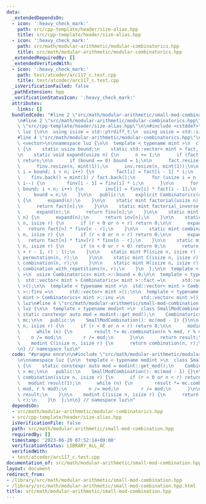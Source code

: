 ```yaml
---
data:
  _extendedDependsOn:
  - icon: ':heavy_check_mark:'
    path: src/cpp-template/header/size-alias.hpp
    title: src/cpp-template/header/size-alias.hpp
  - icon: ':heavy_check_mark:'
    path: src/math/modular-arithmetic/modular-combinatorics.hpp
    title: src/math/modular-arithmetic/modular-combinatorics.hpp
  _extendedRequiredBy: []
  _extendedVerifiedWith:
  - icon: ':heavy_check_mark:'
    path: test/atcoder/arc117_c.test.cpp
    title: test/atcoder/arc117_c.test.cpp
  _isVerificationFailed: false
  _pathExtension: hpp
  _verificationStatusIcon: ':heavy_check_mark:'
  attributes:
    links: []
  bundledCode: "#line 2 \"src/math/modular-arithmetic/small-mod-combination.hpp\"\n\
    \n#line 2 \"src/math/modular-arithmetic/modular-combinatorics.hpp\"\n\n#line 2\
    \ \"src/cpp-template/header/size-alias.hpp\"\n\n#include <cstddef>\n\nnamespace\
    \ luz {\n\n  using isize = std::ptrdiff_t;\n  using usize = std::size_t;\n\n}\n\
    #line 4 \"src/math/modular-arithmetic/modular-combinatorics.hpp\"\n\n#include\
    \ <vector>\n\nnamespace luz {\n\n  template < typename mint >\n  class Combinatorics\
    \ {\n    static usize bound;\n    static std::vector< mint > fact, finv, inv;\n\
    \n    static void expand(usize n) {\n      n += 1;\n      if (fact.size() >= n)\
    \ return;\n\n      if (bound == 0) bound = 1;\n\n      fact.resize(n, mint(1));\n\
    \      finv.resize(n, mint(1));\n      inv.resize(n, mint(1));\n\n      for (usize\
    \ i = bound; i < n; i++) {\n        fact[i] = fact[i - 1] * i;\n      }\n\n  \
    \    finv.back() = mint(1) / fact.back();\n      for (usize i = n - 1; i >= bound;\
    \ i--) {\n        finv[i - 1] = finv[i] * i;\n      }\n\n      for (usize i =\
    \ bound; i < n; i++) {\n        inv[i] = finv[i] * fact[i - 1];\n      }\n\n \
    \     bound = n;\n    }\n\n   public:\n    explicit Combinatorics(usize n = 0)\
    \ {\n      expand(n);\n    }\n\n    static mint factorial(usize n) {\n      expand(n);\n\
    \      return fact[n];\n    }\n\n    static mint factorial_inverse(usize n) {\n\
    \      expand(n);\n      return finv[n];\n    }\n\n    static mint inverse(usize\
    \ n) {\n      expand(n);\n      return inv[n];\n    }\n\n    static mint permutation(isize\
    \ n, isize r) {\n      if (r < 0 or n < r) return 0;\n\n      expand(n);\n   \
    \   return fact[n] * finv[n - r];\n    }\n\n    static mint combination(isize\
    \ n, isize r) {\n      if (r < 0 or n < r) return 0;\n\n      expand(n);\n   \
    \   return fact[n] * finv[r] * finv[n - r];\n    }\n\n    static mint combination_with_repetitions(isize\
    \ n, isize r) {\n      if (n < 0 or r < 0) return 0;\n      return (r ? combination(n\
    \ + r - 1, r) : 1);\n    }\n\n    static mint P(isize n, isize r) {\n      return\
    \ permutation(n, r);\n    }\n\n    static mint C(isize n, isize r) {\n      return\
    \ combination(n, r);\n    }\n\n    static mint H(isize n, isize r) {\n      return\
    \ combination_with_repetitions(n, r);\n    }\n  };\n\n  template < typename mint\
    \ >\n  usize Combinatorics< mint >::bound = 0;\n\n  template < typename mint >\n\
    \  std::vector< mint > Combinatorics< mint >::fact =\n      std::vector< mint\
    \ >();\n\n  template < typename mint >\n  std::vector< mint > Combinatorics< mint\
    \ >::finv =\n      std::vector< mint >();\n\n  template < typename mint >\n  std::vector<\
    \ mint > Combinatorics< mint >::inv =\n      std::vector< mint >();\n\n} // namespace\
    \ luz\n#line 4 \"src/math/modular-arithmetic/small-mod-combination.hpp\"\n\nnamespace\
    \ luz {\n\n  template < typename modint >\n  class SmallModCombination {\n   \
    \ static constexpr auto mod = modint::get_mod();\n    Combinatorics< modint >\
    \ mc;\n\n   public:\n    SmallModCombination(): mc(mod - 1) {}\n\n    modint combination(isize\
    \ n, isize r) {\n      if (r < 0 or n < r) return 0;\n\n      modint result(1);\n\
    \      while (n) {\n        result *= mc.combination(n % mod, r % mod);\n    \
    \    n /= mod;\n        r /= mod;\n      }\n\n      return result;\n    }\n\n\
    \    modint C(isize n, isize r) {\n      return combination(n, r);\n    }\n  };\n\
    \n} // namespace luz\n"
  code: "#pragma once\n\n#include \"src/math/modular-arithmetic/modular-combinatorics.hpp\"\
    \n\nnamespace luz {\n\n  template < typename modint >\n  class SmallModCombination\
    \ {\n    static constexpr auto mod = modint::get_mod();\n    Combinatorics< modint\
    \ > mc;\n\n   public:\n    SmallModCombination(): mc(mod - 1) {}\n\n    modint\
    \ combination(isize n, isize r) {\n      if (r < 0 or n < r) return 0;\n\n   \
    \   modint result(1);\n      while (n) {\n        result *= mc.combination(n %\
    \ mod, r % mod);\n        n /= mod;\n        r /= mod;\n      }\n\n      return\
    \ result;\n    }\n\n    modint C(isize n, isize r) {\n      return combination(n,\
    \ r);\n    }\n  };\n\n} // namespace luz\n"
  dependsOn:
  - src/math/modular-arithmetic/modular-combinatorics.hpp
  - src/cpp-template/header/size-alias.hpp
  isVerificationFile: false
  path: src/math/modular-arithmetic/small-mod-combination.hpp
  requiredBy: []
  timestamp: '2023-06-20 07:52:14+09:00'
  verificationStatus: LIBRARY_ALL_AC
  verifiedWith:
  - test/atcoder/arc117_c.test.cpp
documentation_of: src/math/modular-arithmetic/small-mod-combination.hpp
layout: document
redirect_from:
- /library/src/math/modular-arithmetic/small-mod-combination.hpp
- /library/src/math/modular-arithmetic/small-mod-combination.hpp.html
title: src/math/modular-arithmetic/small-mod-combination.hpp
---
```

